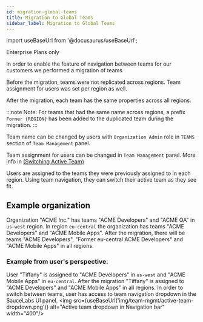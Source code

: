 ```yaml
---
id: migration-global-teams
title: Migration to Global Teams
sidebar_label: Migration to Global Teams
---
```


import useBaseUrl from '@docusaurus/useBaseUrl';

<p><span className="sauceGreen">Enterprise Plans only</span></p>

In order to enable the feature of navigation between teams for our customers we performed a migration of teams 

Before the migration, teams were not replicated across regions. Team assignment for users was set per region as well.

After the migration, each team has the same properties across all regions.

:::note Note:
For teams that had the same name across regions, a prefix `Former {REGION}` has been added to the duplicated team during the migration.
:::

Team name can be changed by users with `Organization Admin` role in `TEAMS` section of `Team Management` panel.

Team assignment for users can be changed in `Team Management` panel. More info in [(Switching Active Team)](https://docs.saucelabs.com/basics/acct-team-mgmt/switching-active-team/)

Users are assigned to the teams they were previously assigned to in each region. Using team navigation, they can switch their active team as they see fit.

## Example organization

Organization "ACME Inc." has teams "ACME Developers" and "ACME QA" in `us-west` region. In region `eu-central` the organization has teams "ACME Developers" and "ACME Mobile Apps". After the migration, there will be teams "ACME Developers", "Former eu-central ACME Developers" and "ACME Mobile Apps" in all regions.

### Example from user's perspective:

User "Tiffany" is assigned to "ACME Developers" in `us-west` and "ACME Mobile Apps" in `eu-central`. After the migration "Tiffany" is assigned to "ACME Developers" and "ACME Mobile Apps" in all regions. In order to switch between teams, user has access to team navigation dropdown in the SauceLabs UI panel.
   <img src={useBaseUrl('img/team-mgmt/active-team-dropdown.png')} alt="Active team dropdown in Navigation bar" width="400"/>
